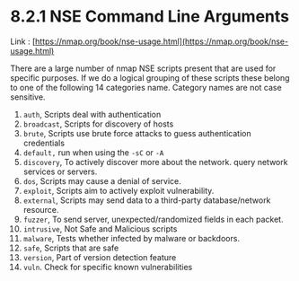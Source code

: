 # 8.2.1 NSE Command Line Arguments

Link : [https://nmap.org/book/nse-usage.html](https://nmap.org/book/nse-usage.html)

There are a large number of nmap NSE scripts present that are used for specific purposes. If we do a logical grouping of these scripts these belong to one of the following 14 categories name. Category names are not case sensitive.

1. `auth`,  Scripts deal with authentication
2. `broadcast`,  Scripts for discovery of hosts
3. `brute`,  Scripts use brute force attacks to guess authentication credentials
4. `default,`  run when using the `-sC` or `-A` 
5. `discovery`,  To actively discover more about the network. query network services or servers.
6. `dos`,  Scripts may cause a denial of service.
7. `exploit`,  Scripts aim to actively exploit vulnerability.
8. `external`, Scripts may send data to a third-party database/network resource.
9. `fuzzer`,  To send server, unexpected/randomized fields in each packet.
10. `intrusive`,  Not Safe and Malicious scripts
11. `malware`,  Tests whether infected by malware or backdoors.
12. `safe`,  Scripts that are safe
13. `version`,  Part of version detection feature
14. `vuln`.  Check for specific known vulnerabilities

